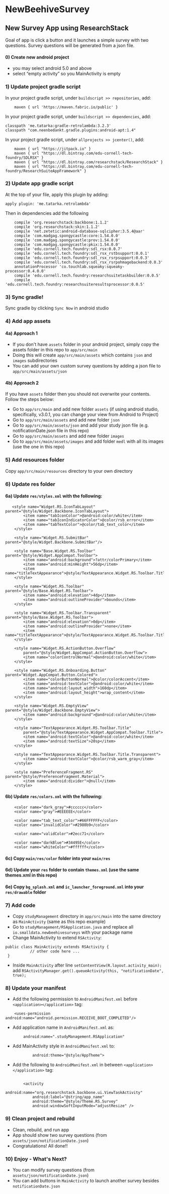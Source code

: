 # NewBeehiveSurvey

## New Survey App using ResearchStack 
Goal of app is click a button and it launches a simple survey with two questions. Survey questions will be generated from a json file.

#### 0) Create new android project 
- you may select android 5.0 and above
- select “empty activity” so you MainActivity is empty

### 1) Update project gradle script
In your project gradle script, under `buildscript >> repositories`, add: 
```
    maven { url 'https://maven.fabric.io/public' }
```

In your project gradle script, under `buildscript >> dependencies`, add: 
```
classpath 'me.tatarka:gradle-retrolambda:3.2.3'
classpath "com.neenbedankt.gradle.plugins:android-apt:1.4"
```

In your project gradle script, under `allprojects >> jcenter()`, add:
```
    maven { url "https://jitpack.io" }
    maven { url "https://dl.bintray.com/edu-cornell-tech-foundry/SDLRSX" }
    maven { url "https://dl.bintray.com/researchstack/ResearchStack" }
    maven { url "https://dl.bintray.com/edu-cornell-tech-foundry/ResearchSuiteAppFramework" }
```

### 2) Update app gradle script
At the top of your file, apply this plugin by adding:
```
apply plugin: 'me.tatarka.retrolambda'
```

Then in dependencies add the following
```
    compile 'org.researchstack:backbone:1.1.2'
    compile 'org.researchstack:skin:1.1.2'
    compile 'net.zetetic:android-database-sqlcipher:3.5.4@aar'
    compile 'com.madgag.spongycastle:core:1.54.0.0'
    compile 'com.madgag.spongycastle:prov:1.54.0.0'
    compile 'com.madgag.spongycastle:pkix:1.54.0.0'
    compile 'edu.cornell.tech.foundry:sdl_rsx:0.0.7'
    compile 'edu.cornell.tech.foundry:sdl_rsx_rstbsupport:0.0.1'
    compile 'edu.cornell.tech.foundry:sdl_rsx_rsrpsupport:0.0.3'
    compile 'edu.cornell.tech.foundry:sdl_rsx_rsrpohmagebackend:0.0.3'
    annotationProcessor 'co.touchlab.squeaky:squeaky-processor:0.4.0.0'
    compile 'edu.cornell.tech.foundry:researchsuitetaskbuilder:0.0.5'
    compile 'edu.cornell.tech.foundry:researchsuiteresultsprocessor:0.0.5'
```

### 3) Sync gradle!
Sync gradle by clicking `Sync Now` in android studio

### 4) Add app assets
#### 4a) Approach 1
- If you don't have `assets` folder in your android project, simply copy the assets folder in this repo to `app/src/main`
- Doing this will create `app/src/main/assets` which contains `json` and `images` subdirectories
- You can add your own custom survey questions by adding a json file to `app/src/main/assets/json`

#### 4b) Approach 2
If you have `assets` folder then you should not overwrite your contents. Follow the steps below:
- Go to `app/src/main` and add new folder `assets` (if using android studio, specifically, v3.0.1, you can change your view from Android to Project)
- Go to `app/src/main/assets` and add new folder `json`
- Go to `app/src/main/assets/json` and add your study json file (e.g. notificationDate.json file in this repo)
- Go to `app/src/main/assets` and add new folder `images`
- Go to `app/src/main/assets/images` and add folder `medl` with all its images (use the one in this repo)


### 5) Add resources folder
Copy `app/src/main/resources` directory to your own directory


### 6) Update res folder
#### 6a) Update `res/styles.xml` with the following: 
```
   <style name="Widget.RS.IconTabLayout" parent="@style/Widget.Backbone.IconTabLayout">
        <item name="tabIconColor">@android:color/white</item>
        <item name="tabIconIndicatorColor">@color/rsb_error</item>
        <item name="tabTextColor">@color/tab_text_color</item>
    </style>

    <style name="Widget.RS.SubmitBar" parent="@style/Widget.Backbone.SubmitBar"/>

    <style name="Base.Widget.RS.Toolbar" parent="@style/Widget.AppCompat.Toolbar">
        <item name="android:background">?attr/colorPrimary</item>
        <item name="android:minHeight">56dp</item>
        <item name="titleTextAppearance">@style/TextAppearance.Widget.RS.Toolbar.Title</item>
    </style>

    <style name="Widget.RS.Toolbar" parent="@style/Base.Widget.RS.Toolbar">
        <item name="android:elevation">4dp</item>
        <item name="android:outlineProvider">bounds</item>
    </style>

    <style name="Widget.RS.Toolbar.Transparent" parent="@style/Base.Widget.RS.Toolbar">
        <item name="android:elevation">0dp</item>
        <item name="android:outlineProvider">none</item>
        <item name="titleTextAppearance">@style/TextAppearance.Widget.RS.Toolbar.Title.Transparent</item>
    </style>

    <style name="Widget.RS.ActionButton.Overflow"
        parent="@style/Widget.AppCompat.ActionButton.Overflow">
        <item name="colorControlNormal">@android:color/white</item>
    </style>

    <style name="Widget.RS.Onboarding.Button" parent="Widget.AppCompat.Button.Colored">
        <item name="colorButtonNormal">@color/colorAccent</item>
        <item name="android:textColor">@android:color/white</item>
        <item name="android:layout_width">160dp</item>
        <item name="android:layout_height">wrap_content</item>
    </style>

    <style name="Widget.RS.EmptyView" parent="@style/Widget.Backbone.EmptyView">
        <item name="android:background">@android:color/white</item>
    </style>

    <style name="TextAppearance.Widget.RS.Toolbar.Title"
        parent="@style/TextAppearance.Widget.AppCompat.Toolbar.Title">
        <item name="android:textColor">@android:color/white</item>
        <item name="android:textSize">20sp</item>
    </style>

    <style name="TextAppearance.Widget.RS.Toolbar.Title.Transparent">
        <item name="android:textColor">@color/rsb_warm_gray</item>
    </style>

    <style name="PreferenceFragment.RS" parent="@style/PreferenceFragment.Material">
        <item name="android:divider">@null</item>
    </style>
```

#### 6b) Update `res/colors.xml` with the following: 
```angular2html
    <color name="dark_gray">#cccccc</color>
    <color name="gray">#EEEEEE</color>

    <color name="tab_text_color">#66FFFFFF</color>
    <color name="invalidColor">#2980b9</color>

    <color name="validColor">#2ecc71</color>

    <color name="darkBlue">#34495E</color>
    <color name="whiteColor">#ffffff</color>
```

#### 6c) Copy `main/res/color` folder into your `main/res`

#### 6d) Update your `res` folder to contain `themes.xml` (use the same themes.xml in this repo)

#### 6e) Copy `bg_splash.xml` and `ic_launcher_foreground.xml` into your `res/drawable` folder

### 7) Add code
- Copy `studyManagement` directory in `app/src/main` into the same directory as `MainActivity` (same as this repo example)
- Go to `studyManagement/RSApplication.java` and replace all `io.smalldata.newbeehivesurveys` with your package name
- Change MainActivity to extend `RSActivity`: 
```angular2html
public class MainActivity extends RSActivity {
           // other code here ...
 }
```
- Inside `MainActivity` after line `setContentView(R.layout.activity_main);` add `RSActivityManager.get().queueActivity(this, "notificationDate", true);`
### 8)  Update your manifest
- Add the following permission to `AndroidManifest.xml` before `<application></application>` tag: 
```angular2html
    <uses-permission android:name="android.permission.RECEIVE_BOOT_COMPLETED"/>
```
- Add application name in `AndroidManifest.xml` as: 
```angular2html
        android:name=".studyManagement.RSApplication"
```
- Add MainActivity style in `AndroidManifest.xml` to:
```angular2html
            android:theme="@style/AppTheme">
```
- Add the following to `AndroidManifest.xml` in between `<application></application>` tag: 
```angular2html

        <activity
            android:name="org.researchstack.backbone.ui.ViewTaskActivity"
            android:label="@string/app_name"
            android:theme="@style/Theme.RS.Survey"
            android:windowSoftInputMode="adjustResize" />
```


### 9) Clean project and rebuild
- Clean, rebuild, and run app
- App should show two survey questions (from `assets/json/notificationDate.json`)
- Congratulations! All done!!

### 10) Enjoy - What's Next? 
- You can modify survey questions (from `assets/json/notificationDate.json`)
- You can add buttons in `MainActivity` to launch another survey besides `notificationDate.json`

